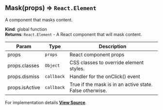 <a name="Mask"></a>

## Mask(props) ⇒ <code>React.Element</code>
A component that masks content.

**Kind**: global function  
**Returns**: <code>React.Element</code> - A React component that will mask content.  

| Param | Type | Description |
| --- | --- | --- |
| props | <code>props</code> | React component props |
| props.classes | <code>Object</code> | CSS classes to override element styles. |
| props.dismiss | <code>callback</code> | Handler for the onClick() event |
| props.isActive | <code>callback</code> | True if the mask is in an active state. False otherwise. |



For implementation details [**View Source**](https://github.com/magento/pwa-studio/blob/develop/packages/venia-ui/lib/components/Mask/mask.js).